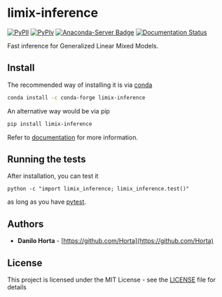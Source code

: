 # limix-inference

[![PyPIl](https://img.shields.io/pypi/l/limix-inference.svg?style=flat-square)](https://pypi.python.org/pypi/limix-inference/)
[![PyPIv](https://img.shields.io/pypi/v/limix-inference.svg?style=flat-square)](https://pypi.python.org/pypi/limix-inference/)
[![Anaconda-Server Badge](https://anaconda.org/conda-forge/limix-inference/badges/version.svg)](https://anaconda.org/conda-forge/limix-inference)
[![Documentation Status](https://readthedocs.org/projects/limix-inference/badge/?style=flat-square&version=latest)](http://limix-inference.readthedocs.io/en/latest/?badge=latest)


Fast inference for Generalized Linear Mixed Models.

## Install

The recommended way of installing it is via
[conda](http://conda.pydata.org/docs/index.html)
```bash
conda install -c conda-forge limix-inference
```

An alternative way would be via pip
```bash
pip install limix-inference
```

Refer to [documentation](http://limix-inference.readthedocs.io/en/latest/)
for more information.

## Running the tests

After installation, you can test it
```
python -c "import limix_inference; limix_inference.test()"
```
as long as you have [pytest](http://docs.pytest.org/en/latest/).

## Authors

* **Danilo Horta** - [https://github.com/Horta](https://github.com/Horta)

## License

This project is licensed under the MIT License - see the
[LICENSE](LICENSE) file for details
